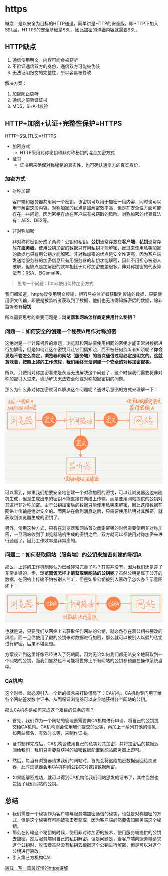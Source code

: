 # https

概念：是以安全为目标的HTTP通道，简单讲是HTTP的安全版，即HTTP下加入SSL层，HTTPS的安全基础是SSL，因此加密的详细内容就需要SSL。

## HTTP缺点

1. 通信使用明文，内容可能会被窃听
2. 不验证通信双方的身份，通信双方可能被伪装
3. 无法证明报文的完整性，所以容易被篡改

解决方案：

1. 加密防止窃听
2. 通信之前验证证书
3. MD5，SHA-1校验

## HTTP+加密+认证+完整性保护=HTTPS

HTTP+SSL(TLS)=HTTPS

- 加密方式
  - HTTP采用对称秘钥和非对称秘钥的混合加密方式
- 证书
  - 证书用来确保对称秘钥的真实性，也可确认通信方的真实身份。

### 加密方式

- 对称加密

  客户端和服务器共用同一个密钥，该密钥可以用于加密一段内容，同时也可以用于解密这段内容。对称加密的优点是加解密效率高，但是在安全性方面可能存在一些问题，因为密钥存放在客户端有被窃取的风险。对称加密的代表算法有：AES、DES等。

- 非对称加密

  非对称将密钥分成了两种：公钥和私钥。**公钥**通常存放在**客户端**，**私钥**通常存放在**服务器**。使用公钥加密的数据只有用私钥才能解密，反过来使用私钥加密的数据也只有用公钥才能解密。非对称加密的优点是安全性更高，因为客户端发送给服务器的加密信息只有用服务器的私钥才能解密，因此不用担心被别人破解，但缺点是加解密的效率相比于对称加密要差很多。非对称加密的代表算法有：RSA、ElGamal等。

> 思考一个问题：https使用何种加密方式

我们都知道，http协议使用明文传输，很容易被监听者获取到传输的数据，只要使用密文传输，即便是被监听者获取到了数据，他们也无法得知解密后的数据，除非监听者有**秘钥**

所以需要思考的重要问题是：**浏览器和网站怎样商定使用什么秘钥？**

### 问题一：如何安全的创建一个秘钥A用作对称加密

这绝对是一个计算机界的难题，浏览器和网站要使用相同的密钥才能正常对数据进行加解密，但是如何让这个密钥只让它们俩知晓，而不被任何监听者知晓呢？**你会发现不管怎么商定，浏览器和网站（服务端）的首次通信过程必定是明文的。这就意味着，按照上述的工作流程，我们始终无法创建一个安全的对称加密密钥。**

所以，只使用对称加密看来是永远无法解决这个问题了，这个时候我们需要将非对称加密引入进来，协助解决无法安全创建对称加密密钥的问题。

那么为什么非对称加密就可以解决这个问题呢？通过示意图的方式来理解一下：

![img](assets/20200227222117924.png)

可以看到，如果我们想要安全地创建一个对称加密的密钥，可以让浏览器这边来随机生成，但是生成出来的密钥不能直接在网络上传输，而是要用网站提供的公钥对其进行非对称加密。由于公钥加密后的数据只能使用私钥来解密，因此这段数据在网络上传输是绝对安全的。而网站在收到消息之后，只需要使用私钥对其解密，就获取到浏览器生成的密钥了。

另外，使用这种方式，只有在浏览器和网站首次商定密钥的时候需要使用非对称加密，一旦网站收到了浏览器随机生成的密钥之后，双方就可以都使用对称加密来进行通信了，因此工作效率是非常高的。

### 问题二：如何获取网站（服务端）的公钥来加密创建的秘钥A

那么，上述的工作机制你认为已经非常完善了吗？其实并没有，因为我们还是差了非常关键的一步，**浏览器该怎样才能获取到网站的公钥呢**？虽然公钥是属于公开的数据，在网络上传输不怕被别人监听，但是如果公钥被别人篡改了怎么办？示意图如下：

![img](assets/2020022722213554.png)

也就是说，只要我们从网络上去获取任何网站的公钥，就必然存在着公钥被篡改的风险。而一旦你使用了假的公钥来对数据进行加密，那么就可以被别人以假的私钥进行解密，后果不堪设想。

方案设计到这里好像已经进入了死胡同，因为无论如何我们都无法安全地获取到一个网站的公钥，而我们显然也不可能将世界上所有网站的公钥都预置在操作系统当中。

### CA机构

这个时候，就必须引入一个新的概念来打破僵局了：CA机构。CA机构专门用于给各个网站签发数字证书，从而保证浏览器可以安全地获得各个网站的公钥。

那么CA机构是如何完成这个艰巨的任务的呢？

- 首先，我们作为一个网站的管理员需要向CA机构进行申请，将自己的公钥提交给CA机构。CA机构则会使用我们提交的公钥，再加上一系列其他的信息，如网站域名、有效时长等，来制作证书。

- 证书制作完成后，CA机构会使用自己的私钥对其加密，并将加密后的数据返回给我们，我们只需要将获得的加密数据配置到网站服务器上即可。

- 然后，每当有浏览器请求我们的网站时，首先会将这段加密数据返回给浏览器，此时浏览器会用CA机构的公钥来对这段数据解密。

- 如果能解密成功，就可以得到CA机构给我们网站颁发的证书了，其中当然也包括了我们网站的公钥。

## 总结

- 我们需要一个秘钥作为客户端与服务端加密通信的秘钥，也就是对称加密的方式，但是这个秘钥有可能被攻击者获取，因为客户端必然要告知服务端这个秘钥。
- 那么在传输这个秘钥的时候，使用非对称加密的技术，使用服务端提供的公钥去加密，然后服务端用自己的私钥解密。但是问题是，当客户端向服务端请求这个公钥时，攻击者虽然没有私钥去根据这个公钥进行解密，但是可以对这个公钥进行篡改。
- 引入第三方机构CAL

[转载：写一篇最好懂的https讲解](https://blog.csdn.net/guolin_blog/article/details/104546558)

